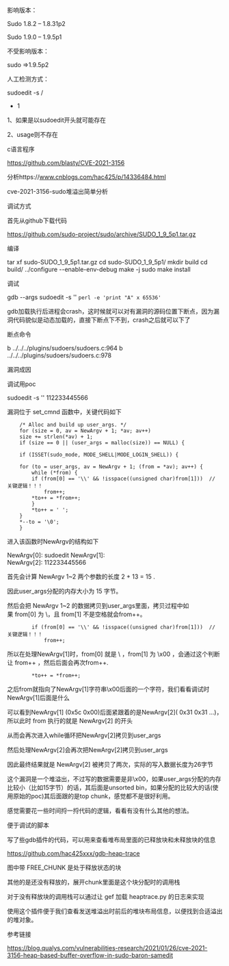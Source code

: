 影响版本：

Sudo 1.8.2 – 1.8.31p2

Sudo 1.9.0 – 1.9.5p1

不受影响版本：

sudo =>1.9.5p2

人工检测方式：

sudoedit -s /


- 1

1、如果是以sudoedit开头就可能存在

2、usage则不存在



c语言程序

https://github.com/blasty/CVE-2021-3156







分析https://www.cnblogs.com/hac425/p/14336484.html

cve-2021-3156-sudo堆溢出简单分析

调试方式

首先从github下载代码

https://github.com/sudo-project/sudo/archive/SUDO_1_9_5p1.tar.gz


编译

tar xf sudo-SUDO_1_9_5p1.tar.gz 
cd sudo-SUDO_1_9_5p1/
mkdir build
cd build/
../configure --enable-env-debug
make -j
sudo make install


调试

gdb --args sudoedit -s '\' `perl -e 'print "A" x 65536'` 


gdb加载执行后进程会crash，这时候就可以对有漏洞的源码位置下断点，因为漏洞代码貌似是动态加载的，直接下断点下不到，crash之后就可以下了

断点命令

b ../../../plugins/sudoers/sudoers.c:964
b ../../../plugins/sudoers/sudoers.c:978


漏洞成因

调试用poc

sudoedit -s '\' 112233445566


漏洞位于 set_cmnd 函数中，关键代码如下

	    /* Alloc and build up user_args. */
	    for (size = 0, av = NewArgv + 1; *av; av++)
		size += strlen(*av) + 1;
	    if (size == 0 || (user_args = malloc(size)) == NULL) {
	
	    if (ISSET(sudo_mode, MODE_SHELL|MODE_LOGIN_SHELL)) {

		for (to = user_args, av = NewArgv + 1; (from = *av); av++) {
		    while (*from) {
			if (from[0] == '\\' && !isspace((unsigned char)from[1]))  // 关键逻辑！！！
			    from++;
			*to++ = *from++;
		    }
		    *to++ = ' ';
		}
		*--to = '\0';
	    }


进入该函数时NewArgv的结构如下

NewArgv[0]: sudoedit
NewArgv[1]: \
NewArgv[2]: 112233445566


首先会计算 NewArgv 1~2 两个参数的长度 2 + 13 = 15 .

因此user_args分配的内存大小为 15 字节。

然后会把 NewArgv 1~2 的数据拷贝到user_args里面，拷贝过程中如果 from[0] 为 \，且 from[1] 不是空格就会from++。

			if (from[0] == '\\' && !isspace((unsigned char)from[1]))  // 关键逻辑！！！
			    from++;


所以在处理NewArgv[1]时，from[0] 就是 \ ，from[1] 为 \x00 ，会通过这个判断让 from++ ，然后后面会再次from++.

			*to++ = *from++;


之后from就指向了NewArgv[1]字符串\x00后面的一个字符，我们看看调试时NewArgv[1]后面是什么

可以看到NewArgv[1] (0x5c 0x00)后面紧跟着的是NewArgv[2]( 0x31 0x31 ...)，所以此时 from 执行的就是 NewArgv[2] 的开头

从而会再次进入while循环把NewArgv[2]拷贝到user_args

然后处理NewArgv[2]会再次把NewArgv[2]拷贝到user_args

因此最终结果就是 NewArgv[2] 被拷贝了两次，实际的写入数据长度为26字节

这个漏洞是一个堆溢出，不过写的数据需要是非\x00，如果user_args分配的内存比较小（比如15字节）的话，其后面是unsorted bin，如果分配的比较大的话(使用原始的poc)其后面跟的是top chunk，感觉都不是很好利用。

感觉需要花一些时间捋一捋代码的逻辑，看看有没有什么其他的想法。

便于调试的脚本

写了些gdb插件的代码，可以用来查看堆布局里面的已释放块和未释放块的信息

https://github.com/hac425xxx/gdb-heap-trace


图中带 FREE_CHUNK 是处于释放状态的块

其他的是还没有释放的，展开chunk里面是这个块分配时的调用栈

对于没有释放块的调用栈可以通过让 gef 加载 heaptrace.py 的日志来实现

使用这个插件便于我们查看发送堆溢出时前后的堆块布局信息，以便找到合适溢出的堆对象。

参考链接

https://blog.qualys.com/vulnerabilities-research/2021/01/26/cve-2021-3156-heap-based-buffer-overflow-in-sudo-baron-samedit